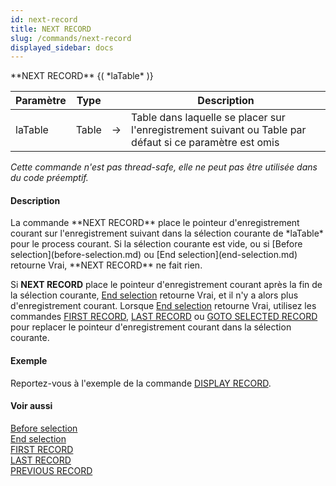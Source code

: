 ```yaml
---
id: next-record
title: NEXT RECORD
slug: /commands/next-record
displayed_sidebar: docs
---
```


<!--REF #_command_.NEXT RECORD.Syntax-->**NEXT RECORD** {( *laTable* )}<!-- END REF-->
<!--REF #_command_.NEXT RECORD.Params-->
| Paramètre | Type |  | Description |
| --- | --- | --- | --- |
| laTable | Table | &#8594;  | Table dans laquelle se placer sur l'enregistrement suivant ou Table par défaut si ce paramètre est omis |

<!-- END REF-->

*Cette commande n'est pas thread-safe, elle ne peut pas être utilisée dans du code préemptif.*


#### Description 

<!--REF #_command_.NEXT RECORD.Summary-->La commande **NEXT RECORD** place le pointeur d'enregistrement courant sur l'enregistrement suivant dans la sélection courante de *laTable* pour le process courant.<!-- END REF--> Si la sélection courante est vide, ou si [Before selection](before-selection.md) ou [End selection](end-selection.md) retourne Vrai, **NEXT RECORD** ne fait rien.

Si **NEXT RECORD** place le pointeur d'enregistrement courant après la fin de la sélection courante, [End selection](end-selection.md) retourne Vrai, et il n'y a alors plus d'enregistrement courant. Lorsque [End selection](end-selection.md) retourne Vrai, utilisez les commandes [FIRST RECORD](first-record.md), [LAST RECORD](last-record.md) ou [GOTO SELECTED RECORD](goto-selected-record.md) pour replacer le pointeur d'enregistrement courant dans la sélection courante. 

#### Exemple 

Reportez-vous à l'exemple de la commande [DISPLAY RECORD](display-record.md).

#### Voir aussi 

[Before selection](before-selection.md)  
[End selection](end-selection.md)  
[FIRST RECORD](first-record.md)  
[LAST RECORD](last-record.md)  
[PREVIOUS RECORD](previous-record.md)  